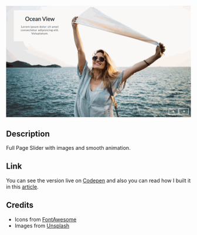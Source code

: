 ![Full Page Slider](./example.gif)

## Description

Full Page Slider with images and smooth animation.

## Link

You can see the version live on [Codepen](https://codepen.io/FlorinPop17/full/zbzbga) and also you can read how I built it in this [article](https://www.florin-pop.com/blog/2019/03/full-page-slider/).

## Credits

-   Icons from [FontAwesome](https://fontawesome.com/?from=io)
-   Images from [Unsplash](https://unsplash.com)
